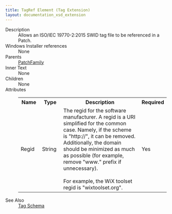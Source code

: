```yaml
---
title: TagRef Element (Tag Extension)
layout: documentation_xsd_extension
---
```

<dl>
  <dt>Description</dt>
  <dd>         Allows an ISO/IEC 19770-2:2015 SWID tag file to be referenced in a Patch.       </dd>
  <dt>Windows Installer references</dt>
  <dd>None</dd>
  <dt>Parents</dt>
  <dd>
    <a href="../../wix/patchfamily/">PatchFamily</a>
  </dd>
  <dt>Inner Text</dt>
  <dd>None</dd>
  <dt>Children</dt>
  <dd>None</dd>
  <dt>Attributes</dt>
  <dd>
    <table cellspacing="0" cellpadding="0" class="schema">
      <tr>
        <th width="15%">Name</th>
        <th width="15%">Type</th>
        <th width="65%">Description</th>
        <th width="15%">Required</th>
      </tr>
      <tr>
        <td>Regid</td>
        <td>String</td>
        <td>             The regid for the software manufacturer. A regid is a URI simplified for the common             case. Namely, if the scheme is "http://", it can be removed. Additionally, the domain             should be minimized as much as possible (for example, remove "www." prefix if unnecessary).<br/><br/>            For example, the WiX toolset regid is "wixtoolset.org".           </td>
        <td>Yes</td>
      </tr>
    </table>
  </dd>
  <dt>See Also</dt>
  <dd>
    <a href="../">Tag Schema</a>
  </dd>
</dl>
